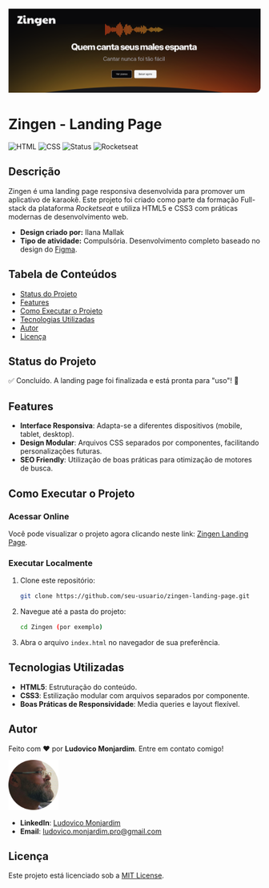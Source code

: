 # ![Banner Zingen - Landing Page](banner.png)

# Zingen - Landing Page

![HTML](https://img.shields.io/badge/HTML-5-orange)
![CSS](https://img.shields.io/badge/CSS-3-blue)
![Status](https://img.shields.io/badge/Status-Concluído-brightgreen)
![Rocketseat](https://img.shields.io/badge/Rocketseat-Full--Stack-blueviolet)

## Descrição
Zingen é uma landing page responsiva desenvolvida para promover um aplicativo de karaokê. Este projeto foi criado como parte da formação Full-stack da plataforma _Rocketseat_ e utiliza HTML5 e CSS3 com práticas modernas de desenvolvimento web.
- **Design criado por:** Ilana Mallak
- **Tipo de atividade:** Compulsória. Desenvolvimento completo baseado no design do [Figma](https://www.figma.com/community/file/1371886246180677672).

## Tabela de Conteúdos
- [Status do Projeto](#status-do-projeto)
- [Features](#features)
- [Como Executar o Projeto](#como-executar-o-projeto)
- [Tecnologias Utilizadas](#tecnologias-utilizadas)
- [Autor](#autor)
- [Licença](#licença)

## Status do Projeto
✅ Concluído. A landing page foi finalizada e está pronta para "uso"! 🎉

## Features
- **Interface Responsiva**: Adapta-se a diferentes dispositivos (mobile, tablet, desktop).
- **Design Modular**: Arquivos CSS separados por componentes, facilitando personalizações futuras.
- **SEO Friendly**: Utilização de boas práticas para otimização de motores de busca.

## Como Executar o Projeto
### Acessar Online

Você pode visualizar o projeto agora clicando neste link: [Zingen Landing Page](https://ludovicomonjardim.github.io/Exercicio_Projeto_Zingen_Responsivo/).

### Executar Localmente

1. Clone este repositório:
   ```bash
   git clone https://github.com/seu-usuario/zingen-landing-page.git
   ```
2. Navegue até a pasta do projeto:
   ```bash
   cd Zingen (por exemplo)
   ```
3. Abra o arquivo `index.html` no navegador de sua preferência.

## Tecnologias Utilizadas
- **HTML5**: Estruturação do conteúdo.
- **CSS3**: Estilização modular com arquivos separados por componente.
- **Boas Práticas de Responsividade**: Media queries e layout flexível.

## Autor
Feito com ❤️ por **Ludovico Monjardim**. Entre em contato comigo!

<img src="https://github.com/ludovicomonjardim/05---ImagensDiversasGitHub/blob/main/Foto%20Perfil_1.png" alt="Avatar Ludovico Monjardim" width="100" height="100">

- **LinkedIn**: [Ludovico Monjardim](https://www.linkedin.com/in/ludovicomonjardim/)
- **Email**: ludovico.monjardim.pro@gmail.com

## Licença
Este projeto está licenciado sob a [MIT License](LICENSE).